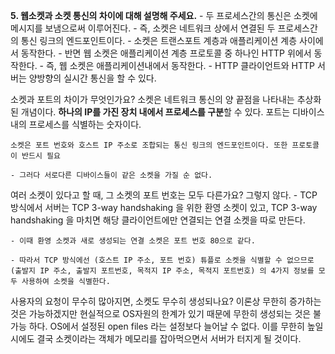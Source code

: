 **5. 웹소켓과 소켓 통신의 차이에 대해 설명해 주세요.**
	- 두 프로세스간의 통신은 소켓에 메시지를 보냄으로써 이루어진다.
    - 즉, 소켓은 네트워크 상에서 연결된 두 프로세스간의 통신 링크의 엔드포인트이다.
	- 소켓은 트랜스포트 계층과 애플리케이션 계층 사이에서 동작한다.
	- 반면 웹 소켓은 애플리케이션 계층 프로토콜 중 하나인 HTTP 위에서 동작한다.
    - 즉, 웹 소켓은 애플리케이션내에서 동작한다.
    - HTTP 클라이언트와 HTTP 서버는 양방향의 실시간 통신을 할 수 있다.

소켓과 포트의 차이가 무엇인가요?
	소켓은 네트워크 통신의 양 끝점을 나타내는 추상화된 개념이다.
	**하나의 IP를 가진 장치 내에서 프로세스를 구분**할 수 있다.
	포트는 디바이스 내의 프로세스를 식별하는 숫자이다.
	    
	소켓은 포트 번호와 호스트 IP 주소로 조합되는 통신 링크의 엔드포인트이다. 또한 프로토콜이 반드시 필요
    
	- 그러다 서로다른 디바이스들이 같은 소켓을 가질 순 없다.
여러 소켓이 있다고 할 때, 그 소켓의 포트 번호는 모두 다른가요?
	 그렇지 않다.
	- TCP 방식에서 서버는 TCP 3-way handshaking 을 위한 환영 소켓이 있고, TCP 3-way handshaking 을 마치면 해당 클라이언트에만 연결되는 연결 소켓을 따로 만든다.
    
	- 이때 환영 소켓과 새로 생성되는 연결 소켓은 포트 번호 80으로 같다.
    
	- 따라서 TCP 방식에선 (호스트 IP 주소, 포트 번호) 튜플로 소켓을 식별할 수 없으므로 (출발지 IP 주소, 출발지 포트번호, 목적지 IP 주소, 목적지 포트번호) 의 4가지 정보를 모두 사용하여 소켓을 식별한다.
사용자의 요청이 무수히 많아지면, 소켓도 무수히 생성되나요?
	이론상 무한히 증가하는 것은 가능하겠지만 현실적으로 OS자원의 한계가 있기 때문에 무한히 생성되는 것은 불가능 하다. OS에서 설정된 open files 라는 설정보다 늘어날 수 없다. 이를 무한히 높일 시에도 결국 소켓이라는 객체가 메모리를 잡아먹으면서 서버가 터지게 될 것이다.